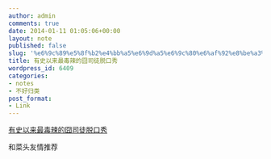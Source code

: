 ```yaml
---
author: admin
comments: true
date: 2014-01-11 01:05:06+00:00
layout: note
published: false
slug: '%e6%9c%89%e5%8f%b2%e4%bb%a5%e6%9d%a5%e6%9c%80%e6%af%92%e8%be%a3%e7%9a%84%e5%9b%a7%e5%8f%b8%e5%be%92%e8%84%b1%e5%8f%a3%e7%a7%80'
title: 有史以来最毒辣的囧司徒脱口秀
wordpress_id: 6409
categories:
- notes
- 不好归类
post_format:
- Link
---
```


[有史以来最毒辣的囧司徒脱口秀](http://dp.sina.cn/dpool/video/pad/play.php?url=http://video.sina.com.cn/v/b/123950330-1788911247.html)

和菜头友情推荐
